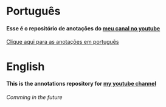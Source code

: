 # Português
#### Esse é o repositório de anotações do [meu canal no youtube](https://www.youtube.com/channel/UCx6Z4sO-gVu_nR1OAzRjeIQ)

[Clique aqui para as anotações em português](pt_br/README.md)

# English
#### This is the annotations repository for [my youtube channel](https://www.youtube.com/channel/UCx6Z4sO-gVu_nR1OAzRjeIQ)

*Comming in the future*
